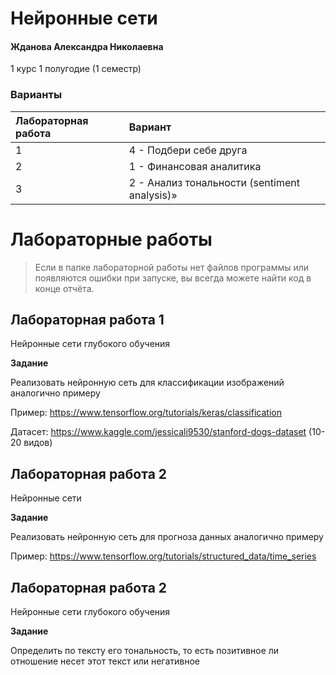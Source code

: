 # Нейронные сети

#### Жданова Александра Николаевна

1 курс 1 полугодие (1 семестр)

### Варианты

| Лабораторная работа | Вариант |
| :------------------ | :------ |
| 1                   | 4 - Подбери себе друга   |
| 2                   | 1 - Финансовая аналитика      |
| 3                   | 2 - Анализ тональности (sentiment analysis)»       |

# Лабораторные работы

> Если в папке лабораторной работы нет файлов программы или появляются ошибки при запуске, вы всегда можете найти код в конце отчёта.

## Лабораторная работа 1

Нейронные сети глубокого обучения

**Задание**

Реализовать нейронную сеть для классификации изображений аналогично примеру

Пример: https://www.tensorflow.org/tutorials/keras/classification

Датасет:  https://www.kaggle.com/jessicali9530/stanford-dogs-dataset (10-20 видов) 

## Лабораторная работа 2

Нейронные сети

**Задание**

Реализовать нейронную сеть для прогноза данных аналогично примеру

Пример: https://www.tensorflow.org/tutorials/structured_data/time_series

## Лабораторная работа 2

Нейронные сети глубокого обучения

**Задание**

Определить по тексту его тональность, то есть позитивное ли отношение несет этот текст или негативное
